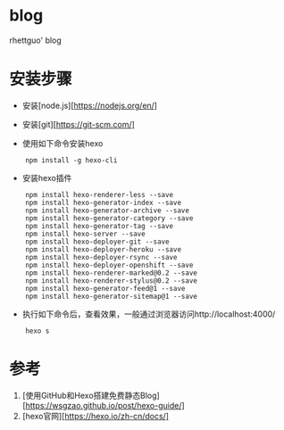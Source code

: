 # blog
rhettguo' blog

# 安装步骤
* 安装[node.js][https://nodejs.org/en/]

* 安装[git][https://git-scm.com/]

* 使用如下命令安装hexo
```
	npm install -g hexo-cli
```
* 安装hexo插件
```
	npm install hexo-renderer-less --save
	npm install hexo-generator-index --save
	npm install hexo-generator-archive --save
	npm install hexo-generator-category --save
	npm install hexo-generator-tag --save
	npm install hexo-server --save
	npm install hexo-deployer-git --save
	npm install hexo-deployer-heroku --save
	npm install hexo-deployer-rsync --save
	npm install hexo-deployer-openshift --save
	npm install hexo-renderer-marked@0.2 --save
	npm install hexo-renderer-stylus@0.2 --save
	npm install hexo-generator-feed@1 --save
	npm install hexo-generator-sitemap@1 --save
```
* 执行如下命令后，查看效果，一般通过浏览器访问http://localhost:4000/
```
	hexo s
```

# 参考
1) [使用GitHub和Hexo搭建免费静态Blog][https://wsgzao.github.io/post/hexo-guide/]
2) [hexo官网][https://hexo.io/zh-cn/docs/]
